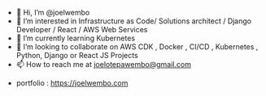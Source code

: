 - 👋 Hi, I’m @joelwembo
- 👀 I’m interested in Infrastructure as Code/ Solutions architect / Django Developer / React / AWS Web Services
- 🌱 I’m currently learning Kubernetes
- 💞️ I’m looking to collaborate on AWS CDK , Docker , CI/CD , Kubernetes , Python, Django or React JS Projects
- 📫 How to reach me at joelotepawembo@gmail.com

<!---
joelwembo/joelwembo I am Joel Otepa Wembo Full-Stack Developer, I specialize on building applications for banking, blockchain, ecommerce and financial services using Python, Django, Flask , FastAPI, Pandas, Numpy, Bottle, FastAPI, JavaScript, React Js , React Native, AWS Cloud Computing, Docker, Jenkins, Kubernetes , Ansible, Ubuntu, and PostreSQL. I have achieved works in front-end, back-end web, Mobile Applications. I also provide financial accounting, trading modeling, Analysis consultation.
--->
- portfolio : https://joelwembo.com
